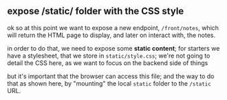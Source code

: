 ## expose /static/ folder with the CSS style

ok so at this point we want to expose a new endpoint, `/front/notes`, which will
return the HTML page to display, and later on interact with, the notes.

in order to do that, we need to expose some **static content**; for starters we have
a stylesheet, that we store in `static/style.css`; we're not going to detail the
CSS here, as we want to focus on the backend side of things

but it's important that the browser can access this file; and the way to do that
as shown here, by "mounting" the local `static` folder to the `/static` URL.
